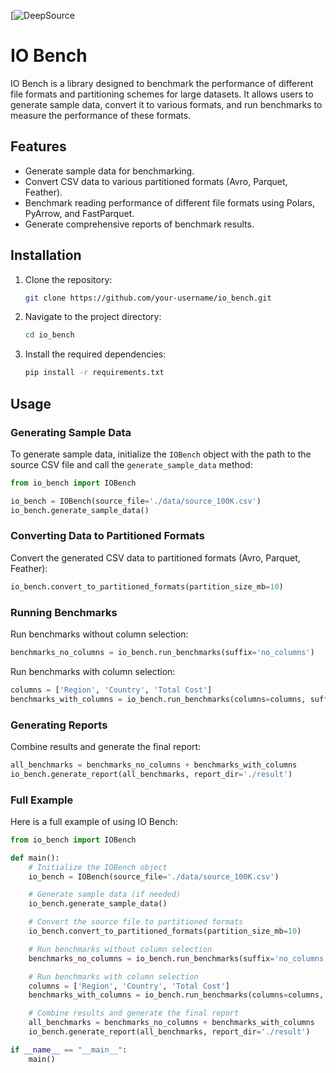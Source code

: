 <!-- [![Documentation Status](https://readthedocs.org/projects/io_bench/badge/?version=latest)](https://io_bench.readthedocs.io/en/latest/?badge=latest) -->
<!-- [![codecov](https://codecov.io/gh/aastopher/io_bench/graph/badge.svg?token=3RSWSCO72X)](https://codecov.io/gh/aastopher/io_bench) -->
<!-- [![PyPI version](https://badge.fury.io/py/io_bench.svg)](https://badge.fury.io/py/io_bench) -->
[![DeepSource]([![DeepSource](https://app.deepsource.com/gh/aastopher/io_bench.svg/?label=code+coverage&show_trend=true&token=3NT8mR1AQRLW9zDNKWQ8vgFl)](https://app.deepsource.com/gh/aastopher/io_bench/))

# IO Bench

IO Bench is a library designed to benchmark the performance of different file formats and partitioning schemes for large datasets. It allows users to generate sample data, convert it to various formats, and run benchmarks to measure the performance of these formats.

## Features

- Generate sample data for benchmarking.
- Convert CSV data to various partitioned formats (Avro, Parquet, Feather).
- Benchmark reading performance of different file formats using Polars, PyArrow, and FastParquet.
- Generate comprehensive reports of benchmark results.

## Installation

1. Clone the repository:
    ```sh
    git clone https://github.com/your-username/io_bench.git
    ```

2. Navigate to the project directory:
    ```sh
    cd io_bench
    ```

3. Install the required dependencies:
    ```sh
    pip install -r requirements.txt
    ```

## Usage

### Generating Sample Data

To generate sample data, initialize the `IOBench` object with the path to the source CSV file and call the `generate_sample_data` method:
```python
from io_bench import IOBench

io_bench = IOBench(source_file='./data/source_100K.csv')
io_bench.generate_sample_data()
```

### Converting Data to Partitioned Formats

Convert the generated CSV data to partitioned formats (Avro, Parquet, Feather):
```python
io_bench.convert_to_partitioned_formats(partition_size_mb=10)
```

### Running Benchmarks

Run benchmarks without column selection:
```python
benchmarks_no_columns = io_bench.run_benchmarks(suffix='no_columns')
```

Run benchmarks with column selection:
```python
columns = ['Region', 'Country', 'Total Cost']
benchmarks_with_columns = io_bench.run_benchmarks(columns=columns, suffix='with_columns')
```

### Generating Reports

Combine results and generate the final report:

```python
all_benchmarks = benchmarks_no_columns + benchmarks_with_columns
io_bench.generate_report(all_benchmarks, report_dir='./result')
```

### Full Example

Here is a full example of using IO Bench:
```python
from io_bench import IOBench

def main():
    # Initialize the IOBench object
    io_bench = IOBench(source_file='./data/source_100K.csv')

    # Generate sample data (if needed)
    io_bench.generate_sample_data()

    # Convert the source file to partitioned formats
    io_bench.convert_to_partitioned_formats(partition_size_mb=10)

    # Run benchmarks without column selection
    benchmarks_no_columns = io_bench.run_benchmarks(suffix='no_columns')

    # Run benchmarks with column selection
    columns = ['Region', 'Country', 'Total Cost']
    benchmarks_with_columns = io_bench.run_benchmarks(columns=columns, suffix='with_columns')

    # Combine results and generate the final report
    all_benchmarks = benchmarks_no_columns + benchmarks_with_columns
    io_bench.generate_report(all_benchmarks, report_dir='./result')

if __name__ == "__main__":
    main()
```